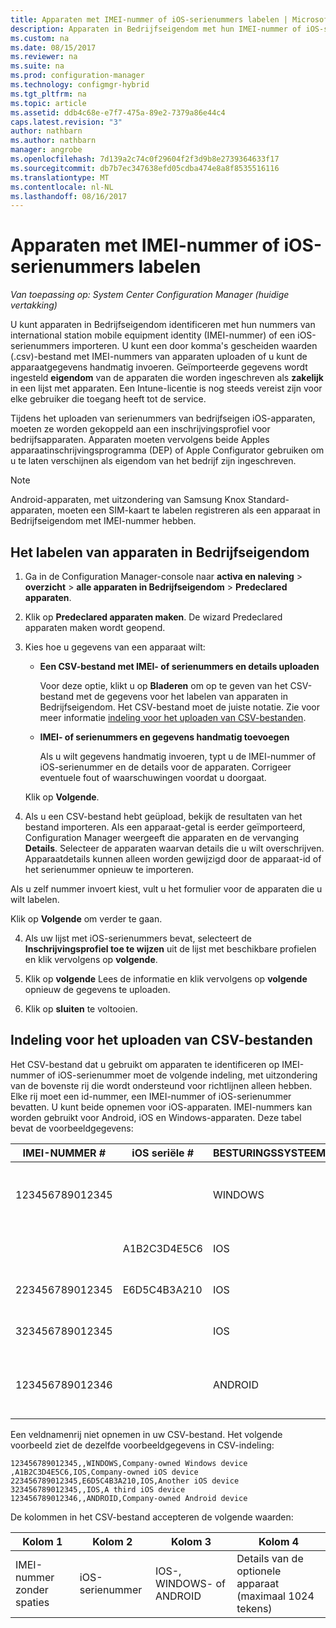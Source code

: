 ```yaml
---
title: Apparaten met IMEI-nummer of iOS-serienummers labelen | Microsoft Docs
description: Apparaten in Bedrijfseigendom met hun IMEI-nummer of iOS-serienummer labelen.
ms.custom: na
ms.date: 08/15/2017
ms.reviewer: na
ms.suite: na
ms.prod: configuration-manager
ms.technology: configmgr-hybrid
ms.tgt_pltfrm: na
ms.topic: article
ms.assetid: ddb4c68e-e7f7-475a-89e2-7379a86e44c4
caps.latest.revision: "3"
author: nathbarn
ms.author: nathbarn
manager: angrobe
ms.openlocfilehash: 7d139a2c74c0f29604f2f3d9b8e2739364633f17
ms.sourcegitcommit: db7b7ec347638efd05cdba474e8a8f8535516116
ms.translationtype: MT
ms.contentlocale: nl-NL
ms.lasthandoff: 08/16/2017
---
```

# <a name="predeclare-devices-with-imei-or-ios-serial-numbers"></a>Apparaten met IMEI-nummer of iOS-serienummers labelen

*Van toepassing op: System Center Configuration Manager (huidige vertakking)*

U kunt apparaten in Bedrijfseigendom identificeren met hun nummers van international station mobile equipment identity (IMEI-nummer) of een iOS-serienummers importeren. U kunt een door komma's gescheiden waarden (.csv)-bestand met IMEI-nummers van apparaten uploaden of u kunt de apparaatgegevens handmatig invoeren.  Geïmporteerde gegevens wordt ingesteld **eigendom** van de apparaten die worden ingeschreven als **zakelijk** in een lijst met apparaten. Een Intune-licentie is nog steeds vereist zijn voor elke gebruiker die toegang heeft tot de service.  

Tijdens het uploaden van serienummers van bedrijfseigen iOS-apparaten, moeten ze worden gekoppeld aan een inschrijvingsprofiel voor bedrijfsapparaten. Apparaten moeten vervolgens beide Apples apparaatinschrijvingsprogramma (DEP) of Apple Configurator gebruiken om u te laten verschijnen als eigendom van het bedrijf zijn ingeschreven.

>[!NOTE]
>Android-apparaten, met uitzondering van Samsung Knox Standard-apparaten, moeten een SIM-kaart te labelen registreren als een apparaat in Bedrijfseigendom met IMEI-nummer hebben.

## <a name="how-to-predeclare-corporate-owned-devices"></a>Het labelen van apparaten in Bedrijfseigendom

1.  Ga in de Configuration Manager-console naar **activa en naleving** > **overzicht** > **alle apparaten in Bedrijfseigendom** > **Predeclared apparaten**.

2.  Klik op **Predeclared apparaten maken**. De wizard Predeclared apparaten maken wordt geopend.

3.  Kies hoe u gegevens van een apparaat wilt:

     -  **Een CSV-bestand met IMEI- of serienummers en details uploaden**

        Voor deze optie, klikt u op **Bladeren** om op te geven van het CSV-bestand met de gegevens voor het labelen van apparaten in Bedrijfseigendom. Het CSV-bestand moet de juiste notatie. Zie voor meer informatie [indeling voor het uploaden van CSV-bestanden](#format-for-uploading-csv-files).

     -  **IMEI- of serienummers en gegevens handmatig toevoegen**

        Als u wilt gegevens handmatig invoeren, typt u de IMEI-nummer of iOS-serienummer en de details voor de apparaten. Corrigeer eventuele fout of waarschuwingen voordat u doorgaat.

    Klik op **Volgende**.

4. Als u een CSV-bestand hebt geüpload, bekijk de resultaten van het bestand importeren. Als een apparaat-getal is eerder geïmporteerd, Configuration Manager weergeeft die apparaten en de vervanging **Details**. Selecteer de apparaten waarvan details die u wilt overschrijven. Apparaatdetails kunnen alleen worden gewijzigd door de apparaat-id of het serienummer opnieuw te importeren.

  Als u zelf nummer invoert kiest, vult u het formulier voor de apparaten die u wilt labelen.

  Klik op **Volgende** om verder te gaan.

4. Als uw lijst met iOS-serienummers bevat, selecteert de **Inschrijvingsprofiel toe te wijzen** uit de lijst met beschikbare profielen en klik vervolgens op **volgende**.

5. Klik op **volgende** Lees de informatie en klik vervolgens op **volgende** opnieuw de gegevens te uploaden.

6. Klik op **sluiten** te voltooien.

## <a name="format-for-uploading-csv-files"></a>Indeling voor het uploaden van CSV-bestanden

Het CSV-bestand dat u gebruikt om apparaten te identificeren op IMEI-nummer of iOS-serienummer moet de volgende indeling, met uitzondering van de bovenste rij die wordt ondersteund voor richtlijnen alleen hebben. Elke rij moet een id-nummer, een IMEI-nummer of iOS-serienummer bevatten. U kunt beide opnemen voor iOS-apparaten. IMEI-nummers kan worden gebruikt voor Android, iOS en Windows-apparaten. Deze tabel bevat de voorbeeldgegevens:

| IMEI-NUMMER #  | iOS seriële #  | BESTURINGSSYSTEEM | Details |
|------------ |---------------|-----|-----|
| 123456789012345    |   | WINDOWS | Windows-apparaat eigendom van het bedrijf|
|   | A1B2C3D4E5C6 | IOS |  Bedrijfseigen iOS-apparaat|
| 223456789012345 | E6D5C4B3A210 |   IOS |  Een ander iOS-apparaat|
| 323456789012345 |        |   IOS |    Een derde iOS-apparaat|
| 123456789012346 |         |   ANDROID |   Android-apparaat eigendom van het bedrijf|

Een veldnamenrij niet opnemen in uw CSV-bestand. Het volgende voorbeeld ziet de dezelfde voorbeeldgegevens in CSV-indeling:

```
123456789012345,,WINDOWS,Company-owned Windows device
,A1B2C3D4E5C6,IOS,Company-owned iOS device
223456789012345,E6D5C4B3A210,IOS,Another iOS device
323456789012345,,IOS,A third iOS device
123456789012346,,ANDROID,Company-owned Android device
```

De kolommen in het CSV-bestand accepteren de volgende waarden:

| Kolom 1 | Kolom 2 | Kolom 3 | Kolom 4 |
|---|---|---|---|
|IMEI-nummer zonder spaties | iOS-serienummer | IOS-, WINDOWS- of ANDROID | Details van de optionele apparaat (maximaal 1024 tekens) |
